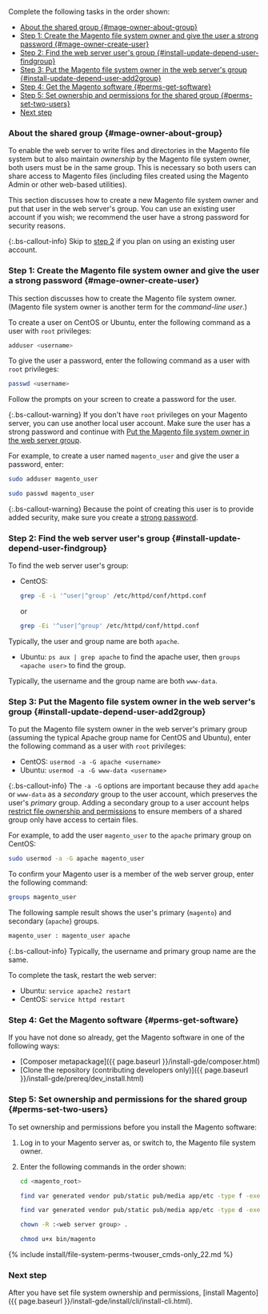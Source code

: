 Complete the following tasks in the order shown:

- [About the shared group {#mage-owner-about-group}](#about-the-shared-group-mage-owner-about-group)
- [Step 1: Create the Magento file system owner and give the user a strong password {#mage-owner-create-user}](#step-1-create-the-magento-file-system-owner-and-give-the-user-a-strong-password-mage-owner-create-user)
- [Step 2: Find the web server user's group {#install-update-depend-user-findgroup}](#step-2-find-the-web-server-users-group-install-update-depend-user-findgroup)
- [Step 3: Put the Magento file system owner in the web server's group {#install-update-depend-user-add2group}](#step-3-put-the-magento-file-system-owner-in-the-web-servers-group-install-update-depend-user-add2group)
- [Step 4: Get the Magento software {#perms-get-software}](#step-4-get-the-magento-software-perms-get-software)
- [Step 5: Set ownership and permissions for the shared group {#perms-set-two-users}](#step-5-set-ownership-and-permissions-for-the-shared-group-perms-set-two-users)
- [Next step](#next-step)

### About the shared group {#mage-owner-about-group}

To enable the web server to write files and directories in the Magento file system but to also maintain *ownership* by the Magento file system owner, both users must be in the same group. This is necessary so both users can share access to Magento files (including files created using the Magento Admin or other web-based utilities).

This section discusses how to create a new Magento file system owner and put that user in the web server's group. You can use an existing user account if you wish; we recommend the user have a strong password for security reasons.

{:.bs-callout-info}
Skip to [step 2](#install-update-depend-user-findgroup) if you plan on using an existing user account.

### Step 1: Create the Magento file system owner and give the user a strong password {#mage-owner-create-user}

This section discusses how to create the Magento file system owner. (Magento file system owner is another term for the *command-line user*.)

To create a user on CentOS or Ubuntu, enter the following command as a user with `root` privileges:

```bash
adduser <username>
```

To give the user a password, enter the following command as a user with `root` privileges:

```bash
passwd <username>
```

Follow the prompts on your screen to create a password for the user.

{:.bs-callout-warning}
If you don't have `root` privileges on your Magento server, you can use another local user account. Make sure the user has a strong password and continue with [Put the Magento file system owner in the web server group](#install-update-depend-user-add2group).

For example, to create a user named `magento_user` and give the user a password, enter:

```bash
sudo adduser magento_user
```

```bash
sudo passwd magento_user
```

{:.bs-callout-warning}
Because the point of creating this user is to provide added security, make sure you create a [strong password](https://en.wikipedia.org/wiki/Password_strength).

### Step 2: Find the web server user's group {#install-update-depend-user-findgroup}

To find the web server user's group:

*  CentOS:

   ```bash
   grep -E -i '^user|^group' /etc/httpd/conf/httpd.conf
   ```

   or

   ```bash
   grep -Ei '^user|^group' /etc/httpd/conf/httpd.conf
   ```

Typically, the user and group name are both `apache`.

*  Ubuntu: `ps aux | grep apache` to find the apache user, then `groups <apache user>` to find the group.

Typically, the username and the group name are both `www-data`.

### Step 3: Put the Magento file system owner in the web server's group {#install-update-depend-user-add2group}

To put the Magento file system owner in the web server's primary group (assuming the typical Apache group name for CentOS and Ubuntu), enter the following command as a user with `root` privileges:

*  CentOS: `usermod -a -G apache <username>`
*  Ubuntu: `usermod -a -G www-data <username>`

{:.bs-callout-info}
The `-a -G` options are important because they add `apache` or `www-data` as a _secondary_ group to the user account, which preserves the user's _primary_ group. Adding a secondary group to a user account helps [restrict file ownership and permissions](#perms-set-two-users) to ensure members of a shared group only have access to certain files.

For example, to add the user `magento_user` to the `apache` primary group on CentOS:

```bash
sudo usermod -a -G apache magento_user
```

To confirm your Magento user is a member of the web server group, enter the following command:

```bash
groups magento_user
```

The following sample result shows the user's primary (`magento`) and secondary (`apache`) groups.

```bash
magento_user : magento_user apache
```

{:.bs-callout-info}
Typically, the username and primary group name are the same.

To complete the task, restart the web server:

*  Ubuntu: `service apache2 restart`
*  CentOS: `service httpd restart`

### Step 4: Get the Magento software {#perms-get-software}

If you have not done so already, get the Magento software in one of the following ways:

*  [Composer metapackage]({{ page.baseurl }}/install-gde/composer.html)
*  [Clone the repository (contributing developers only)]({{ page.baseurl }}/install-gde/prereq/dev_install.html)

### Step 5: Set ownership and permissions for the shared group {#perms-set-two-users}

To set ownership and permissions before you install the Magento software:

1. Log in to your Magento server as, or switch to, the Magento file system owner.
1. Enter the following commands in the order shown:

   ```bash
   cd <magento_root>
   ```

   ```bash
   find var generated vendor pub/static pub/media app/etc -type f -exec chmod g+w {} +
   ```

   ```bash
   find var generated vendor pub/static pub/media app/etc -type d -exec chmod g+ws {} +
   ```

   ```bash
   chown -R :<web server group> .
   ```

   ```bash
   chmod u+x bin/magento
   ```

{% include install/file-system-perms-twouser_cmds-only_22.md %}

### Next step

After you have set file system ownership and permissions, [install Magento]({{ page.baseurl }}/install-gde/install/cli/install-cli.html).
